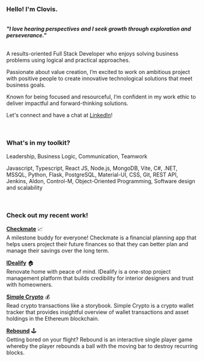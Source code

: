### Hello! I'm Clovis.

<br>
<strong><em>"I love hearing perspectives and I seek growth through exploration and perseverance."</em></strong>
<br><br>

A results-oriented Full Stack Developer who enjoys solving business problems using logical and practical approaches. 

Passionate about value creation, I’m excited to work on ambitious project with positive people to create innovative technological solutions that meet business goals.

Known for being focused and resourceful, I’m confident in my work ethic to deliver impactful and forward-thinking solutions.

Let's connect and have a chat at [LinkedIn](https://www.linkedin.com/in/fongclovis/)!

<br>

### What's in my toolkit?

Leadership, Business Logic, Communication, Teamwork

Javascript, Typescript, React JS, Node.js, MongoDB, Vite, C#, .NET, MSSQL, Python, Flask, PostgreSQL, Material-UI, CSS, Git, REST API, Jenkins, Aldon, Control-M, Object-Oriented Programming, Software design and scalability

<br>

### Check out my recent work!

[<strong>Checkmate</strong>](https://checkmate-two.vercel.app/) 📈
<br>
A milestone buddy for everyone! Checkmate is a financial planning app that helps users project their future finances so that they can better plan and manage their savings over the long term. 

[<strong>IDealify</strong>](https://idealify.vercel.app/) 🏠
<br>
Renovate home with peace of mind. IDealify is a one-stop project management platform that builds credibility for interior designers and trust with homeowners. 

[<strong>Simple Crypto</strong>](https://simplecrypto.vercel.app/) 💰
<br>
Read crypto transactions like a storybook. Simple Crypto is a crypto wallet tracker that provides insightful overview of wallet transactions and asset holdings in the Ethereum blockchain.

[<strong>Rebound</strong>](https://rebound.vercel.app/) 🕹️
<br>
Getting bored on your flight? Rebound is an interactive single player game whereby the player rebounds a ball with the moving bar to destroy recurring blocks.
